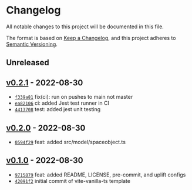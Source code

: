 # Changelog

All notable changes to this project will be documented in this file.

The format is based on [Keep a Changelog](https://keepachangelog.com/en/1.0.0/), and this project adheres to [Semantic Versioning](https://semver.org/spec/v2.0.0.html).

## Unreleased

## [v0.2.1](https://github.com/jhugon/orbitalGameTs/releases/tag/v0.2.1) - 2022-08-30

- [`f339a81`](https://github.com/jhugon/orbitalGameTs/commit/f339a811c8b27ea1026b45bcac7f9ff1887cc830) fix(ci): run on pushes to main not master
- [`ea82106`](https://github.com/jhugon/orbitalGameTs/commit/ea821066c8219bc537bdd3b83beddd20a6f3bf2b) ci: added Jest test runner in CI
- [`4413708`](https://github.com/jhugon/orbitalGameTs/commit/4413708945e0f6fde8b8cf1346dd9c3638a60775) test: added jest unit testing

## [v0.2.0](https://github.com/jhugon/orbitalGameTs/releases/tag/v0.2.0) - 2022-08-30

- [`0594f29`](https://github.com/jhugon/orbitalGameTs/commit/0594f2918aef15cc3304bc7db45eb4bd76afcbb6) feat: added src/model/spaceobject.ts

## [v0.1.0](https://github.com/jhugon/orbitalGameTs/releases/tag/v0.1.0) - 2022-08-30

- [`9715879`](https://github.com/jhugon/orbitalGameTs/commit/9715879bcedcfc3e25773019a783d0871f199383) feat: added README, LICENSE, pre-commit, and uplift configs
- [`42091f2`](https://github.com/jhugon/orbitalGameTs/commit/42091f28a35384487fb540f3eb6d83b0a9686de8) initial commit of vite-vanilla-ts template
